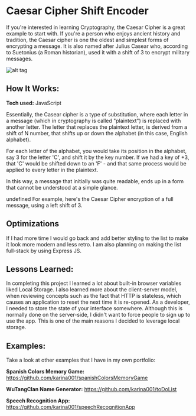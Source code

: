 # Caesar Cipher Shift Encoder
If you're interested in learning Cryptography, the Caesar Cipher is a great example to start with. If you're a person who enjoys ancient history and tradition, the Caesar cipher is one the oldest and simplest forms of encrypting a message. It is also named after Julius Casear who, according to Suetonius (a Roman historian), used it with a shift of 3 to encrypt military messages.

![alt tag](https://github.com/karina001/caesarCipher/blob/master/Screen%20Shot%202018-03-12%20at%206.20.14%20AM.png)

## How It Works:

**Tech used:** JavaScript

Essentially, the Casear cipher is a type of substitution, where each letter in a message (which in cryptography is called "plaintext") is replaced with another letter. The letter that replaces the plaintext letter, is derived from a shift of N number, that shifts up or down the alphabet (in this case, English alphabet). 

For each letter of the alphabet, you would take its position in the alphabet, say 3 for the letter 'C', and shift it by the key number. If we had a key of +3, that 'C' would be shifted down to an 'F' - and that same process would be applied to every letter in the plaintext.

In this way, a message that initially was quite readable, ends up in a form that cannot be understood at a simple glance. 

undefined
For example, here's the Caesar Cipher encryption of a full message, using a left shift of 3. 

## Optimizations
If I had more time I would go back and add better styling to the list to make it look more modern and less retro. I am also planning on making the list full-stack by using Express JS. 

## Lessons Learned:
In completing this project I learned a lot about built-in browser variables liked Local Storage. I also learned more about the client-server model, when reviewing concepts such as the fact that HTTP is stateless, which causes an application to reset the next time it is re-opened. As a developer, I needed to store the state of your interface somewhere. Although this is normally done on the server-side, I didn't want to force people to sign up to use the app. This is one of the main reasons I decided to leverage local storage.

## Examples:
Take a look at other examples that I have in my own portfolio:

**Spanish Colors Memory Game:** https://github.com/karina001/spanishColorsMemoryGame

**WuTangClan Name Generator:** https://github.com/karina001/toDoList

**Speech Recognition App:** https://github.com/karina001/speechRecognitionApp
